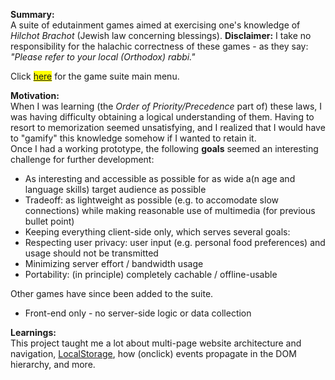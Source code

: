 **Summary:**  
A suite of edutainment games aimed at exercising one's knowledge of _Hilchot Brachot_ (Jewish law concerning blessings).
**Disclaimer:** I take no responsibility for the halachic correctness of these games - as they say: _"Please refer to your local (Orthodox) rabbi."_  

Click <mark>[here](https://tuejoshua.github.io/hilchotBrachot)</mark> for the game suite main menu.

**Motivation:**  
When I was learning (the _Order of Priority/Precedence_ part of) these laws, I was having difficulty obtaining a logical understanding of them. Having to resort to memorization seemed unsatisfying, and I realized that I would have to "gamify" this knowledge somehow if I wanted to retain it.  
Once I had a working prototype, the following **goals** seemed an interesting challenge for further development:
- As interesting and accessible as possible for as wide a(n age and language skills) target audience as possible
- Tradeoff: as lightweight as possible (e.g. to accomodate slow connections) while making reasonable use of multimedia (for previous bullet point)
- Keeping everything client-side only, which serves several goals:
 - Respecting user privacy: user input (e.g. personal food preferences) and usage should not be transmitted
 - Minimizing server effort / bandwidth usage
 - Portability: (in principle) completely cachable / offline-usable  

Other games have since been added to the suite.
 
- Front-end only - no server-side logic or data collection

**Learnings:**  
This project taught me a lot about multi-page website architecture and navigation, [LocalStorage](https://en.wikipedia.org/wiki/Web_storage), how (onclick) events propagate in the DOM hierarchy, and more.